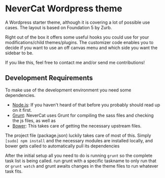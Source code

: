 # NeverCat Wordpress theme

A Wordpress starter theme, although it is covering a lot of possible use cases.
The layout is based on Foundation 5 by Zurb. 

Right out of the box it offers some useful hooks you could use for your modifications/child themes/plugins.
The customizer code enables you to decide if you want to use an off canvas menu and which side you want the sidebar to be.

If you like this, feel free to contact me and/or send me contributions!

## Development Requirements

To make use of the development environment you need some dependencies.

* [Node.js](http://nodejs.org): If you haven't heard of that before you probably should read up on it first.
* [Grunt](http://gruntjs.com/): NeverCat uses Grunt for compiling the sass files and checking the js files, as well as
* [Bower](http://bower.io): This takes care of getting the necessary upstream files.

The project file (package.json) luckily takes care of most of this. Simply
`[sudo] npm install`
and the necessary modules are installed locally, and bower gets called to automatically pull its dependencies

After the initial setup all you need to do is running
`grunt`
so the complete task list is being called. run grunt with a specific taskname to only run that or
`grunt watch`
and grunt awaits changes in the theme files to run whatever task fits.
